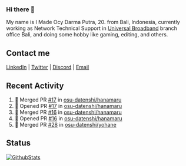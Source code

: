 ### Hi there 👋

My name is I Made Ocy Darma Putra, 20. from Bali, Indonesia, currently working as Network Technical Support in [Universal Broadband](https://universal.net.id) branch office Bali, and doing some hobby like gaming, editing, and others.

## Contact me

[LinkedIn](https://linkedin.com/in/troke) | [Twitter](https://twitter.com/darma_ochi) | [Discord](https://link.troke.id/discord) | <a href="mailto:ochi@troke.id">Email</a> 

## Recent Activity

<!--START_SECTION:activity-->
1. 🎉 Merged PR [#17](https://github.com/osu-datenshi/hanamaru/pull/17) in [osu-datenshi/hanamaru](https://github.com/osu-datenshi/hanamaru)
2. 💪 Opened PR [#17](https://github.com/osu-datenshi/hanamaru/pull/17) in [osu-datenshi/hanamaru](https://github.com/osu-datenshi/hanamaru)
3. 🎉 Merged PR [#16](https://github.com/osu-datenshi/hanamaru/pull/16) in [osu-datenshi/hanamaru](https://github.com/osu-datenshi/hanamaru)
4. 💪 Opened PR [#16](https://github.com/osu-datenshi/hanamaru/pull/16) in [osu-datenshi/hanamaru](https://github.com/osu-datenshi/hanamaru)
5. 🎉 Merged PR [#28](https://github.com/osu-datenshi/yohane/pull/28) in [osu-datenshi/yohane](https://github.com/osu-datenshi/yohane)
<!--END_SECTION:activity-->

## Status

[![GithubStats](https://github-readme-stats.vercel.app/api?username=troke12&show_icons=true)](https://github.com/troke12)
